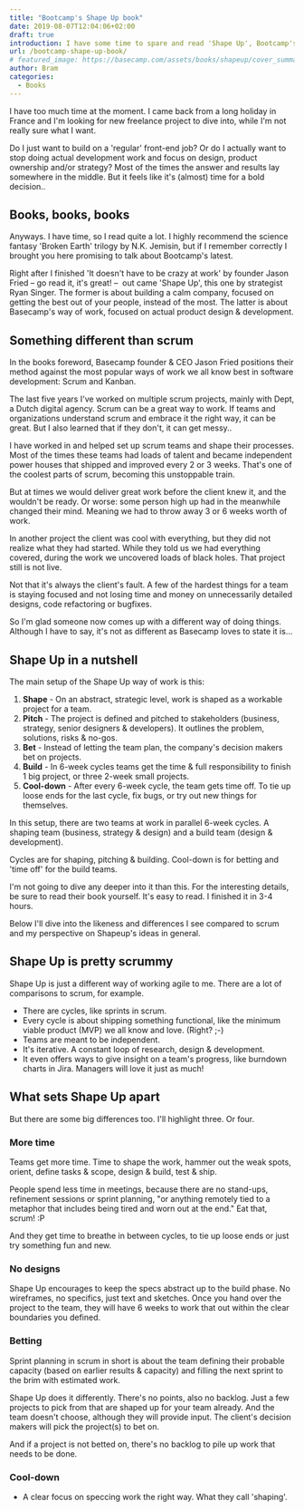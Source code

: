 ```yaml
---
title: "Bootcamp's Shape Up book"
date: 2019-08-07T12:04:06+02:00
draft: true
introduction: I have some time to spare and read 'Shape Up', Bootcamp's latest book about doing things (software projects) differently than most of us are used to. In this post I'll give you a summary of their Shape Up idea,  my take on their methods and tools and at the end [SPOILER ALERT] I'll tell you to go read it.
url: /bootcamp-shape-up-book/
# featured_image: https://basecamp.com/assets/books/shapeup/cover_summary-e9e01e28012e9df5a411d2eeb4643bd1f6e0630987aa801e132054694811f0a7.jpg
author: Bram
categories:
  - Books
---
```


I have too much time at the moment. I came back from a long holiday in France and I'm looking for new freelance project to dive into, while I'm not really sure what I want.

Do I just want to build on a 'regular' front-end job? Or do I actually want to stop doing actual development work and focus on design, product ownership and/or strategy? Most of the times the answer and results lay somewhere in the middle. But it feels like it's (almost) time for a bold decision..

## Books, books, books
Anyways. I have time, so I read quite a lot. I highly recommend the science fantasy 'Broken Earth' trilogy by N.K. Jemisin, but if I remember correctly I brought you here promising to talk about Bootcamp's latest.

Right after I finished 'It doesn't have to be crazy at work' by founder Jason Fried – go read it, it's great! –  out came 'Shape Up', this one by strategist Ryan Singer. The former is about building a calm company, focused on getting the best out of your people, instead of the most. The latter is about Basecamp's way of work, focused on actual product design & development.

## Something different than scrum
In the books foreword, Basecamp founder & CEO Jason Fried positions their method against the most popular ways of work we all know best in software development: Scrum and Kanban. 

The last five years I've worked on multiple scrum projects, mainly with Dept, a Dutch digital agency. Scrum can be a great way to work. 
If teams and organizations understand scrum and embrace it the right way, it can be great. But I also learned that if they don't, it can get messy..

I have worked in and helped set up scrum teams and shape their processes. Most of the times these teams had loads of talent and became independent power houses that shipped and improved every 2 or 3 weeks. That's one of the coolest parts of scrum, becoming this unstoppable train. 

But at times we would deliver great work before the client knew it, and the wouldn't be ready. Or worse: some person high up had in the meanwhile changed their mind. Meaning we had to throw away 3 or 6 weeks worth of work.

In another project the client was cool with everything, but they did not realize what they had started. While they told us we had everything covered, during the work we uncovered loads of black holes. That project still is not live. 

Not that it's always the client's fault. A few of the hardest things for a team is staying focused and not losing time and money on unnecessarily detailed designs, code refactoring or bugfixes.

So I'm glad someone now comes up with a different way of doing things. Although I have to say, it's not as different as Basecamp loves to state it is... 

## Shape Up in a nutshell
The main setup of the Shape Up way of work is this:

1. **Shape** - On an abstract, strategic level, work is shaped as a workable project for a team.
2. **Pitch** - The project is defined and pitched to stakeholders (business, strategy, senior designers & developers). It outlines the problem, solutions, risks & no-gos.
3. **Bet** - Instead of letting the team plan, the company's decision makers bet on projects.
4. **Build** - In 6-week cycles teams get the time & full responsibility to finish 1 big project, or three 2-week small projects.
5. **Cool-down** - After every 6-week cycle, the team gets time off. To tie up loose ends for the last cycle, fix bugs, or try out new things for themselves.

In this setup, there are two teams at work in parallel 6-week cycles. A shaping team (business, strategy & design) and a build team (design & development).

Cycles are for shaping, pitching & building. Cool-down is for betting and 'time off' for the build teams.

I'm not going to dive any deeper into it than this. For the interesting details, be sure to read their book yourself. It's easy to read. I finished it in 3-4 hours.

Below I'll dive into the likeness and differences I see compared to scrum and my perspective on Shapeup's ideas in general.

## Shape Up is pretty scrummy
Shape Up is just a different way of working agile to me. There are a lot of comparisons to scrum, for example.

- There are cycles, like sprints in scrum.
- Every cycle is about shipping something functional, like the minimum viable product (MVP) we all know and love. (Right? ;-)
- Teams are meant to be independent.
- It's iterative. A constant loop of research, design & development.
- It even offers ways to give insight on a team's progress, like burndown charts in Jira. Managers will love it just as much! 

## What sets Shape Up apart
But there are some big differences too. I'll highlight three. Or four. 

### More time
Teams get more time. Time to shape the work, hammer out the weak spots, orient, define tasks & scope, design & build, test & ship. 

People spend less time in meetings, because there are no stand-ups, refinement sessions or sprint planning, "or anything remotely tied to a metaphor that includes being tired and worn out at the end." Eat that, scrum! :P

And they get time to breathe in between cycles, to tie up loose ends or just try something fun and new.

### No designs
Shape Up encourages to keep the specs abstract up to the build phase. No wireframes, no specifics, just text and sketches. Once you hand over the project to the team, they will have 6 weeks to work that out within the clear boundaries you defined.

### Betting
Sprint planning in scrum in short is about the team defining their probable capacity (based on earlier results & capacity) and filling the next sprint to the brim with estimated work.

Shape Up does it differently. There's no points, also no backlog. Just a few projects to pick from that are shaped up for your team already. And the team doesn't choose, although they will provide input. The client's decision makers will pick the project(s) to bet on. 

And if a project is not betted on, there's no backlog to pile up work that needs to be done.

### Cool-down
- A clear focus on speccing work the right way. What they call 'shaping'. 



